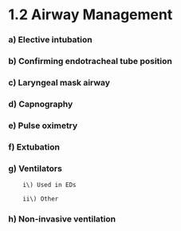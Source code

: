 # 1.2 Airway Management

### a\) Elective intubation

### b\)  Confirming endotracheal tube position

### c\)  Laryngeal mask airway

### d\)  Capnography

### e\)  Pulse oximetry

### f\)  Extubation

### g\) Ventilators

        i\) Used in EDs

        ii\) Other

### h\) Non-invasive ventilation 





